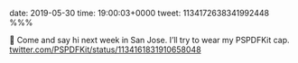 date: 2019-05-30
time: 19:00:03+0000
tweet: 1134172638341992448
%%%

👋 Come and say hi next week in San Jose. I’ll try to wear my PSPDFKit cap. [twitter.com/PSPDFKit/status/1134161831910658048](https://twitter.com/PSPDFKit/status/1134161831910658048)
